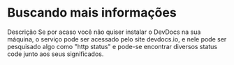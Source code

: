 # Buscando mais informações

Descrição
Se por acaso você não quiser instalar o DevDocs na sua máquina, o serviço pode ser acessado pelo site devdocs.io, e nele pode ser pesquisado algo como "http status" e pode-se encontrar diversos status code junto aos seus significados.
